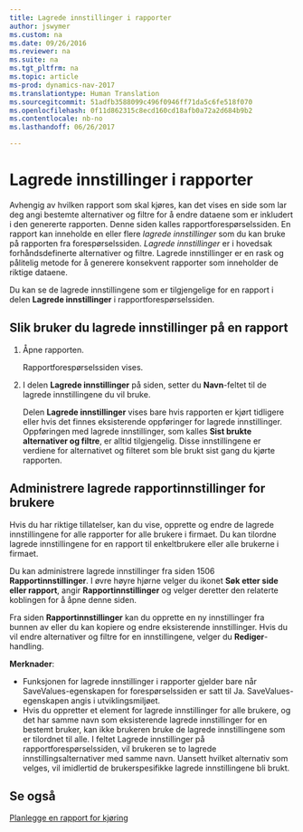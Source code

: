 ```yaml
---
title: Lagrede innstillinger i rapporter
author: jswymer
ms.custom: na
ms.date: 09/26/2016
ms.reviewer: na
ms.suite: na
ms.tgt_pltfrm: na
ms.topic: article
ms-prod: dynamics-nav-2017
ms.translationtype: Human Translation
ms.sourcegitcommit: 51adfb3588099c496f0946ff71da5c6fe518f070
ms.openlocfilehash: 0f11d862315c8ecd160cd18afb0a72a2d684b9b2
ms.contentlocale: nb-no
ms.lasthandoff: 06/26/2017

---
```

# <a name="saved-settings-on-reports"></a>Lagrede innstillinger i rapporter
Avhengig av hvilken rapport som skal kjøres, kan det vises en side som lar deg angi bestemte alternativer og filtre for å endre dataene som er inkludert i den genererte rapporten. Denne siden kalles rapportforespørselssiden. En rapport kan inneholde en eller flere *lagrede innstillinger* som du kan bruke på rapporten fra forespørselssiden. *Lagrede innstillinger* er i hovedsak forhåndsdefinerte alternativer og filtre. Lagrede innstillinger er en rask og pålitelig metode for å generere konsekvent rapporter som inneholder de riktige dataene.

Du kan se de lagrede innstillingene som er tilgjengelige for en rapport i delen **Lagrede innstillinger** i rapportforespørselssiden.

## <a name="to-apply-saved-settings-to-a-report"></a>Slik bruker du lagrede innstillinger på en rapport
1.  Åpne rapporten.

    Rapportforespørselssiden vises.    
2.  I delen **Lagrede innstillinger** på siden, setter du **Navn**-feltet til de lagrede innstillingene du vil bruke.

    Delen **Lagrede innstillinger** vises bare hvis rapporten er kjørt tidligere eller hvis det finnes eksisterende oppføringer for lagrede innstillinger. Oppføringen med lagrede innstillinger, som kalles **Sist brukte alternativer og filtre**, er alltid tilgjengelig. Disse innstillingene er verdiene for alternativet og filteret som ble brukt sist gang du kjørte rapporten.

## <a name="administer-saved-report-settings-for-users"></a>Administrere lagrede rapportinnstillinger for brukere
Hvis du har riktige tillatelser, kan du vise, opprette og endre de lagrede innstillingene for alle rapporter for alle brukere i firmaet. Du kan tilordne lagrede innstillingene for en rapport til enkeltbrukere eller alle brukerne i firmaet.

Du kan administrere lagrede innstillinger fra siden 1506 **Rapportinnstillinger**. I øvre høyre hjørne velger du ikonet **Søk etter side eller rapport**, angir **Rapportinnstillinger** og velger deretter den relaterte koblingen for å åpne denne siden. 

Fra siden **Rapportinnstillinger** kan du opprette en ny innstillinger fra bunnen av eller du kan kopiere og endre eksisterende innstillinger. Hvis du vil endre alternativer og filtre for en innstillingene, velger du **Rediger**-handling.

**Merknader**:
-    Funksjonen for lagrede innstillinger i rapporter gjelder bare når SaveValues-egenskapen for forespørselssiden er satt til Ja. SaveValues-egenskapen angis i utviklingsmiljøet.
-    Hvis du oppretter et element for lagrede innstillinger for alle brukere, og det har samme navn som eksisterende lagrede innstillinger for en bestemt bruker, kan ikke brukeren bruke de lagrede innstillingene som er tilordnet til alle.  I feltet Lagrede innstillinger på rapportforespørselssiden, vil brukeren se to lagrede innstillingsalternativer med samme navn. Uansett hvilket alternativ som velges, vil imidlertid de brukerspesifikke lagrede innstillingene bli brukt.

## <a name="see-also"></a>Se også
[Planlegge en rapport for kjøring](ui-schedule-report.md)

